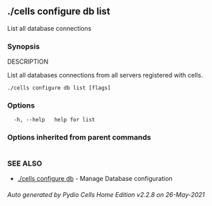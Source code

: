## ./cells configure db list

List all database connections

### Synopsis


DESCRIPTION

  List all databases connections from all servers registered with cells.


```
./cells configure db list [flags]
```

### Options

```
  -h, --help   help for list
```

### Options inherited from parent commands

```
```

### SEE ALSO

* [./cells configure db](./cells-configure-db)	 - Manage Database configuration

###### Auto generated by Pydio Cells Home Edition v2.2.8 on 26-May-2021
